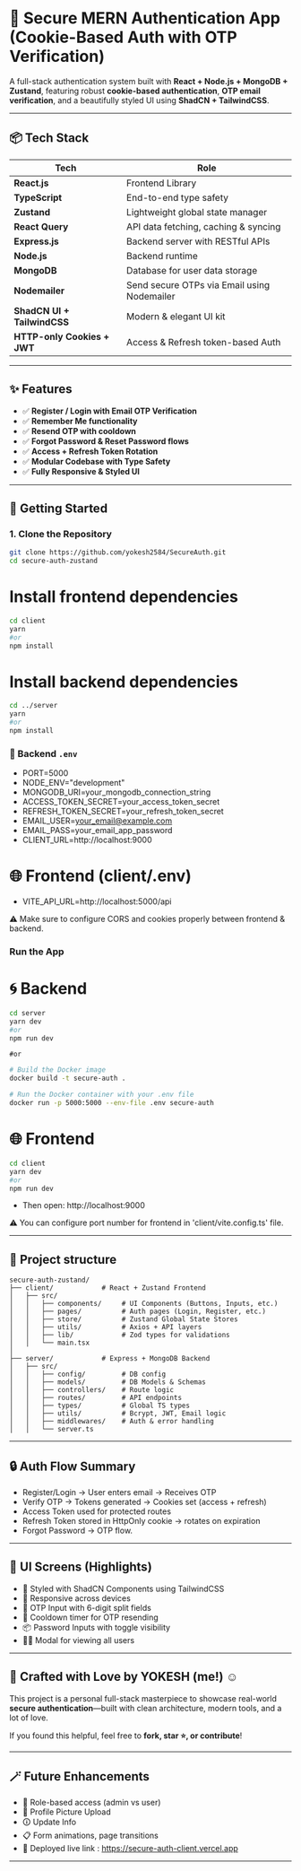 # 💜 Secure MERN Authentication App (Cookie-Based Auth with OTP Verification)

A full-stack authentication system built with **React + Node.js + MongoDB + Zustand**, featuring robust **cookie-based authentication**, **OTP email verification**, and a beautifully styled UI using **ShadCN + TailwindCSS**.

---

## 📦 Tech Stack

| Tech                        | Role                                        |
| --------------------------- | ------------------------------------------- |
| **React.js**                | Frontend Library                            |
| **TypeScript**              | End-to-end type safety                      |
| **Zustand**                 | Lightweight global state manager            |
| **React Query**             | API data fetching, caching & syncing        |
| **Express.js**              | Backend server with RESTful APIs            |
| **Node.js**                 | Backend runtime                             |
| **MongoDB**                 | Database for user data storage              |
| **Nodemailer**              | Send secure OTPs via Email using Nodemailer |
| **ShadCN UI + TailwindCSS** | Modern & elegant UI kit                     |
| **HTTP-only Cookies + JWT** | Access & Refresh token-based Auth           |

---

## ✨ Features

- ✅ **Register / Login with Email OTP Verification**
- ✅ **Remember Me functionality**
- ✅ **Resend OTP with cooldown**
- ✅ **Forgot Password & Reset Password flows**
- ✅ **Access + Refresh Token Rotation**
- ✅ **Modular Codebase with Type Safety**
- ✅ **Fully Responsive & Styled UI**

---

## 🚀 Getting Started

### 1. Clone the Repository

```bash
git clone https://github.com/yokesh2584/SecureAuth.git
cd secure-auth-zustand
```

# Install frontend dependencies

```bash
cd client
yarn
#or
npm install
```

# Install backend dependencies

```bash
cd ../server
yarn
#or
npm install
```

### 🔐 Backend `.env`

- PORT=5000
- NODE_ENV="development"
- MONGODB_URI=your_mongodb_connection_string
- ACCESS_TOKEN_SECRET=your_access_token_secret
- REFRESH_TOKEN_SECRET=your_refresh_token_secret
- EMAIL_USER=your_email@example.com
- EMAIL_PASS=your_email_app_password
- CLIENT_URL=http://localhost:9000

# 🌐 Frontend (client/.env)

- VITE_API_URL=http://localhost:5000/api

⚠️ Make sure to configure CORS and cookies properly between frontend & backend.

### Run the App

# 🌀 Backend

```bash
cd server
yarn dev
#or
npm run dev
```

```
#or
```

```bash
# Build the Docker image
docker build -t secure-auth .

# Run the Docker container with your .env file
docker run -p 5000:5000 --env-file .env secure-auth

```

# 🌐 Frontend

```bash
cd client
yarn dev
#or
npm run dev
```

- Then open: http://localhost:9000

⚠️ You can configure port number for frontend in 'client/vite.config.ts' file.

---

## 📁 Project structure

```
secure-auth-zustand/
├── client/            # React + Zustand Frontend
│   ├── src/
│   │   ├── components/     # UI Components (Buttons, Inputs, etc.)
│   │   ├── pages/          # Auth pages (Login, Register, etc.)
│   │   ├── store/          # Zustand Global State Stores
│   │   ├── utils/          # Axios + API layers
│   │   ├── lib/            # Zod types for validations
│   │   └── main.tsx
│
├── server/            # Express + MongoDB Backend
│   ├── src/
│   │   ├── config/         # DB config
│   │   ├── models/         # DB Models & Schemas
│   │   ├── controllers/    # Route logic
│   │   ├── routes/         # API endpoints
│   │   ├── types/          # Global TS types
│   │   ├── utils/          # Bcrypt, JWT, Email logic
│   │   ├── middlewares/    # Auth & error handling
│   │   └── server.ts
```

---

## 🔒 Auth Flow Summary

- Register/Login → User enters email → Receives OTP
- Verify OTP → Tokens generated → Cookies set (access + refresh)
- Access Token used for protected routes
- Refresh Token stored in HttpOnly cookie → rotates on expiration
- Forgot Password → OTP flow.

---

## 🌟 UI Screens (Highlights)

- 🎨 Styled with ShadCN Components using TailwindCSS
- 📲 Responsive across devices
- 🔢 OTP Input with 6-digit split fields
- 🔄 Cooldown timer for OTP resending
- 📦 Password Inputs with toggle visibility
- 🧑‍💼 Modal for viewing all users

---

## 🧡 Crafted with Love by YOKESH (me!) ☺️

This project is a personal full-stack masterpiece to showcase real-world **secure authentication**—built with clean architecture, modern tools, and a lot of love.

If you found this helpful, feel free to **fork, star ⭐, or contribute**!

---

## 🪄 Future Enhancements

- 🔐 Role-based access (admin vs user)
- 📸 Profile Picture Upload
- 🛈 Update Info
- 📋 Form animations, page transitions
- 🚀 Deployed live link : https://secure-auth-client.vercel.app

---
